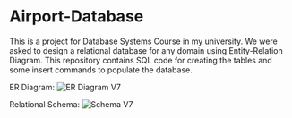 # Airport-Database
This is a project for Database Systems Course in my university. We were asked to design a relational database for any domain using Entity-Relation Diagram.
This repository contains SQL code for creating the tables and some insert commands to populate the database.

ER Diagram:
![ER Diagram V7](https://github.com/AbdoSalah22/Airport-Database/assets/94136052/7d260fa6-5db8-4c7d-88c6-c347147b9dbd)

Relational Schema:
![Schema V7](https://github.com/AbdoSalah22/Airport-Database/assets/94136052/d4fbf8fb-fca0-4b73-b27a-68c2e6d3057d)
